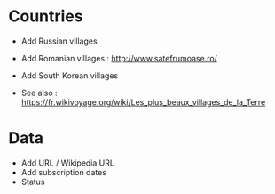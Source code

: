 

Countries
=========

* Add Russian villages
* Add Romanian villages : http://www.satefrumoase.ro/
* Add South Korean villages 

* See also : https://fr.wikivoyage.org/wiki/Les_plus_beaux_villages_de_la_Terre

Data
====

* Add URL / Wikipedia URL
* Add subscription dates
* Status


